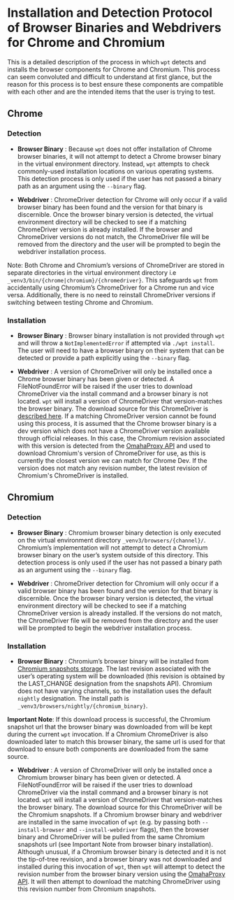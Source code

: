# Installation and Detection Protocol of Browser Binaries and Webdrivers for Chrome and Chromium

This is a detailed description of the process in which `wpt` detects
and installs the browser components for Chrome and Chromium.
This process can seem convoluted and difficult to understand at first glance,
but the reason for this process is to best ensure these components are
compatible with each other and are the intended items that the user
is trying to test.
## Chrome

### Detection
- **Browser Binary**
: Because `wpt` does not offer installation of Chrome browser binaries,
it will not attempt to detect a Chrome browser binary in the virtual environment
directory. Instead, `wpt` attempts to check commonly-used installation locations on
various operating systems. This detection process is only used if the user has not passed
a binary path as an argument using the `--binary` flag.

- **Webdriver**
: ChromeDriver detection for Chrome will only occur if a valid browser binary
has been found and the version for that binary is discernible. Once the browser
binary version is detected, the virtual environment directory will be checked to see
if a matching ChromeDriver version is already installed. If the browser and ChromeDriver
versions do not match, the ChromeDriver file will be removed from the directory and
the user will be prompted to begin the webdriver installation process.

Note: Both Chrome and Chromium’s versions of ChromeDriver are stored in separate
directories in the virtual environment directory i.e
`_venv3/bin/{chrome|chromium}/{chromedriver}`. This safeguards `wpt` from accidentally
using Chromium’s ChromeDriver for a Chrome run and vice versa. Additionally, there
is no need to reinstall ChromeDriver versions if switching between testing Chrome and Chromium.

### Installation
- **Browser Binary**
: Browser binary installation is not provided through `wpt` and will throw a
`NotImplementedError` if attempted via `./wpt install`. The user will need to
have a browser binary on their system that can be detected or provide a path explicitly
using the `--binary` flag.

- **Webdriver**
: A version of ChromeDriver will only be installed once a Chrome browser binary
has been given or detected. A FileNotFoundError will be raised if the user tries
to download ChromeDriver via the install command and a browser binary is not located.
`wpt` will install a version of ChromeDriver that version-matches the browser binary.
The download source for this ChromeDriver is
[described here](http://chromedriver.chromium.org/downloads/version-selection).
If a matching ChromeDriver version cannot be found using this process, it is assumed that
the Chrome browser binary is a dev version which does not have a ChromeDriver version available
through official releases. In this case, the Chromium revision associated with this version is
detected from the [OmahaProxy API](https://omahaproxy.appspot.com/) and used to download
Chromium's version of ChromeDriver for use, as this is currently the closest version we can
match for Chrome Dev. If the version does not match any revision number, the latest revision
of Chromium's ChromeDriver is installed.

## Chromium

### Detection
- **Browser Binary**
: Chromium browser binary detection is only executed on the virtual environment directory
`_venv3/browsers/{channel}/`. Chromium’s implementation will not attempt to detect a Chromium
browser binary on the user’s system outside of this directory. This detection process is only
used if the user has not passed a binary path as an argument using the `--binary` flag.

- **Webdriver**
: ChromeDriver detection for Chromium will only occur if a valid browser binary has
been found and the version for that binary is discernible. Once the browser binary version
is detected, the virtual environment directory will be checked to see if a matching ChromeDriver
version is already installed. If the versions do not match, the ChromeDriver file will be removed
from the directory and the user will be prompted to begin the webdriver installation process.

### Installation
- **Browser Binary**
: Chromium’s browser binary will be installed from
[Chromium snapshots storage](https://storage.googleapis.com/chromium-browser-snapshots/index.html).
The last revision associated with the user’s operating system will be downloaded
(this revision is obtained by the LAST_CHANGE designation from the snapshots API).
Chromium does not have varying channels, so the installation uses the default `nightly`
designation. The install path is `_venv3/browsers/nightly/{chromium_binary}`.

**Important Note**: If this download process is successful, the Chromium snapshot url
that the browser binary was downloaded from will be kept during the current `wpt` invocation.
If a Chromium ChromeDriver is also downloaded later to match this browser binary, the same
url is used for that download to ensure both components are downloaded from the same source.

- **Webdriver**
: A version of ChromeDriver will only be installed once a Chromium browser binary has
been given or detected. A FileNotFoundError will be raised if the user tries to download
ChromeDriver via the install command and a browser binary is not located. `wpt` will
install a version of ChromeDriver that version-matches the browser binary. The download
source for this ChromeDriver will be the Chromium snapshots.  If a Chromium browser
binary and webdriver are installed in the same invocation of `wpt`
(e.g. by passing both `--install-browser` and `--install-webdriver` flags), then the
browser binary and ChromeDriver will be pulled from the same Chromium snapshots url
(see Important Note from browser binary installation).
Although unusual, if a Chromium browser binary is detected and it is not
the tip-of-tree revision, and a browser binary was not downloaded and installed during
this invocation of `wpt`, then `wpt` will attempt to detect the revision number from
the browser binary version using the [OmahaProxy API](https://omahaproxy.appspot.com/).
It will then attempt to download the matching ChromeDriver using this revision number
from Chromium snapshots.
